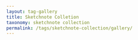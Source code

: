 ```yaml
---
layout: tag-gallery
title: Sketchnote Colletion
taxonomy: sketchnote collection
permalink: /tags/sketchnote-collection/gallery/
---
```


